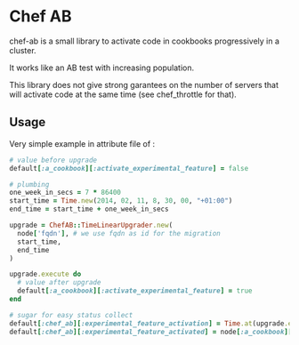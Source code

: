 Chef AB
=======

chef-ab is a small library to activate code in cookbooks progressively in a cluster.

It works like an AB test with increasing population.

This library does not give strong garantees on the number of servers that will activate code at the same time (see chef_throttle for that).

Usage
----------

Very simple example in attribute file of :

```ruby
# value before upgrade
default[:a_cookbook][:activate_experimental_feature] = false

# plumbing
one_week_in_secs = 7 * 86400
start_time = Time.new(2014, 02, 11, 8, 30, 00, "+01:00")
end_time = start_time + one_week_in_secs

upgrade = ChefAB::TimeLinearUpgrader.new(
  node['fqdn'], # we use fqdn as id for the migration
  start_time,
  end_time
)

upgrade.execute do
  # value after upgrade
  default[:a_cookbook][:activate_experimental_feature] = true
end

# sugar for easy status collect
default[:chef_ab][:experimental_feature_activation] = Time.at(upgrade.expected_activation)
default[:chef_ab][:experimental_feature_activated] = node[:a_cookbook][:activate_experimental_feature]
```
